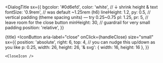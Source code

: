 <DialogTitle
  sx={{
    bgcolor: '#0d6efd',
    color: 'white',
    // ↓ shrink height & text
    fontSize: '0.9rem',     // was default ~1.25rem (h6)
    lineHeight: 1.2,
    py: 0.5,                // vertical padding (theme spacing units) — try 0.25~0.75
    pl: 1.25,
    pr: 5,                  // leave room for the close button
    minHeight: 30,          // guardrail for very small padding
    position: 'relative',
  }}
>
  {title}
  <IconButton
    aria-label="close"
    onClick={handleClose}
    size="small"
    sx={{
      position: 'absolute',
      right: 6,
      top: 4,               // you can nudge this up/down as you like
      p: 0.25,
      width: 26,
      height: 26,
      '& svg': { width: 16, height: 16 },
    }}
  >
    <CloseIcon />
  </IconButton>
</DialogTitle>
